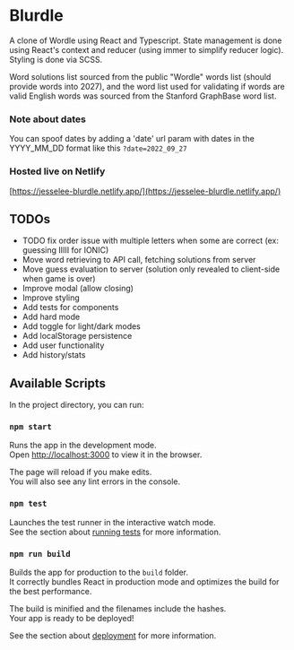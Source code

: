 # Blurdle

A clone of Wordle using React and Typescript. State management is done using React's context and reducer (using immer to simplify reducer logic). Styling is done via SCSS.

Word solutions list sourced from the public "Wordle" words list (should provide words into 2027), and the word list used for validating if words are valid English words was sourced from the Stanford GraphBase word list.

### Note about dates

You can spoof dates by adding a 'date' url param with dates in the YYYY_MM_DD format like this `?date=2022_09_27`

### Hosted live on Netlify

[https://jesselee-blurdle.netlify.app/](https://jesselee-blurdle.netlify.app/)

## TODOs

* TODO fix order issue with multiple letters when some are correct (ex: guessing IIIII for IONIC)
* Move word retrieving to API call, fetching solutions from server
* Move guess evaluation to server (solution only revealed to client-side when game is over)
* Improve modal (allow closing)
* Improve styling
* Add tests for components
* Add hard mode
* Add toggle for light/dark modes
* Add localStorage persistence
* Add user functionality
* Add history/stats

## Available Scripts

In the project directory, you can run:

### `npm start`

Runs the app in the development mode.\
Open [http://localhost:3000](http://localhost:3000) to view it in the browser.

The page will reload if you make edits.\
You will also see any lint errors in the console.

### `npm test`

Launches the test runner in the interactive watch mode.\
See the section about [running tests](https://facebook.github.io/create-react-app/docs/running-tests) for more information.

### `npm run build`

Builds the app for production to the `build` folder.\
It correctly bundles React in production mode and optimizes the build for the best performance.

The build is minified and the filenames include the hashes.\
Your app is ready to be deployed!

See the section about [deployment](https://facebook.github.io/create-react-app/docs/deployment) for more information.
